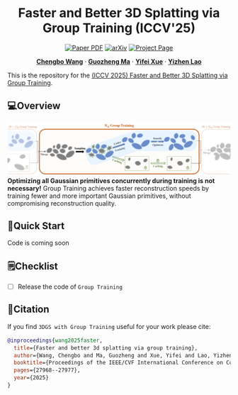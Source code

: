 
<div align="center">
  <h1 align="center">Faster and Better 3D Splatting via Group Training (ICCV'25)</h1>
  
  <p align="center">
    <a href="https://arxiv.org/pdf/2412.07608" target="_blank" rel="noopener noreferrer"><img src="https://img.shields.io/badge/Paper-Group_Training" alt="Paper PDF"></a>
    <a href="https://arxiv.org/abs/2412.07608"><img src="https://img.shields.io/badge/arXiv-2412.07608-b31b1b" alt="arXiv"></a>
    <a href="https://chengbo-wang.github.io/3DGS-with-Group-Training/"><img src="https://img.shields.io/badge/Project_Page-green" alt="Project Page"></a>
  </p>

  <p align="center">
    <a href="https://chengbo-wang.github.io/"><strong>Chengbo Wang</strong></a>
    ·
    <a href="https://guozheng-ma.github.io/"><strong>Guozheng Ma</strong></a>
    ·
    <a href="https://github.com/"><strong>Yifei Xue</strong></a>
    ·
    <a href="https://yizhenlao.github.io/"><strong>Yizhen Lao</strong></a>
  </p>

  </div>


This is the repository for the [(ICCV 2025) Faster and Better 3D Splatting via Group Training](https://chengbo-wang.github.io/3DGS-with-Group-Training/).
## 💻Overview

![Overview](./static/images/Method.png)
**Optimizing all Gaussian primitives concurrently during training is not necessary!** Group Training achieves faster reconstruction speeds by training fewer and more important Gaussian primitives, without compromising reconstruction quality. 


## 🚀Quick Start
Code is coming soon

## 🗒️Checklist

- [ ] Release the code of `Group Training`




## 📑Citation


If you find `3DGS with Group Training` useful for your work please cite:

```bibtex
@inproceedings{wang2025faster,
  title={Faster and better 3d splatting via group training},
  author={Wang, Chengbo and Ma, Guozheng and Xue, Yifei and Lao, Yizhen},
  booktitle={Proceedings of the IEEE/CVF International Conference on Computer Vision},
  pages={27968--27977},
  year={2025}
}
```
